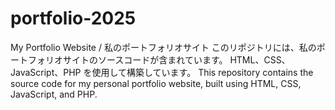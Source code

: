 # portfolio-2025
My Portfolio Website / 私のポートフォリオサイト
このリポジトリには、私のポートフォリオサイトのソースコードが含まれています。
HTML、CSS、JavaScript、PHP を使用して構築しています。
This repository contains the source code for my personal portfolio website, built using HTML, CSS, JavaScript, and PHP.
